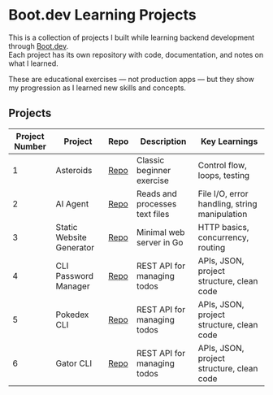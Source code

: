 # Boot.dev Learning Projects

This is a collection of projects I built while learning backend development through [Boot.dev](https://boot.dev).  
Each project has its own repository with code, documentation, and notes on what I learned.

These are educational exercises — not production apps — but they show my progression as I learned new skills and concepts.

## Projects

Project Number| Project | Repo | Description | Key Learnings |
|-------------|---------|------|-------------|---------------|
| 1 | Asteroids | [Repo](https://github.com/yourname/fizzbuzz) | Classic beginner exercise | Control flow, loops, testing |
| 2 | AI Agent | [Repo](https://github.com/yourname/file-parser) | Reads and processes text files | File I/O, error handling, string manipulation |
| 3 | Static Website Generator | [Repo](https://github.com/yourname/http-server) | Minimal web server in Go | HTTP basics, concurrency, routing |
| 4 | CLI Password Manager | [Repo](https://github.com/yourname/todo-api) | REST API for managing todos | APIs, JSON, project structure, clean code |
| 5 | Pokedex CLI | [Repo](https://github.com/yourname/todo-api) | REST API for managing todos | APIs, JSON, project structure, clean code |
| 6 | Gator CLI  | [Repo](https://github.com/yourname/todo-api) | REST API for managing todos | APIs, JSON, project structure, clean code |

